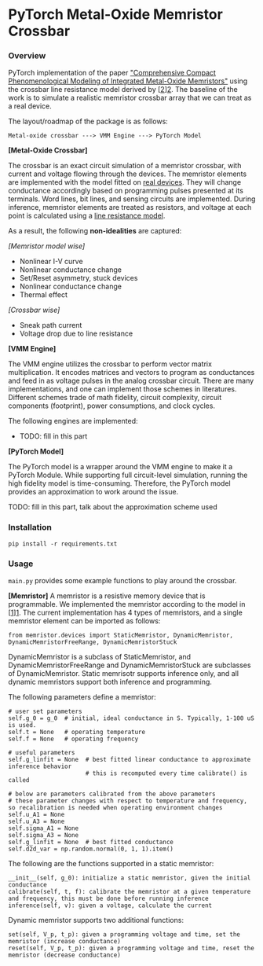 
# PyTorch Metal-Oxide Memristor Crossbar

### Overview

PyTorch implementation of the paper ["Comprehensive Compact Phenomenological Modeling of Integrated Metal-Oxide Memristors"][1] using the crossbar line resistance model derived by [[2]][2]. The baseline of the work is to simulate a realistic memristor crossbar array that we can treat as a real device.

The layout/roadmap of the package is as follows:

```
Metal-oxide crossbar ---> VMM Engine ---> PyTorch Model
```

**[Metal-Oxide Crossbar]** 

The crossbar is an exact circuit simulation of a memristor crossbar, with current and voltage flowing through the devices. 
The memristor elements are implemented with the model fitted on [real devices][1]. 
They will change conductance accordingly based on programming pulses presented at its terminals. 
Word lines, bit lines, and sensing circuits are implemented. 
During inference, memristor elements are treated as resistors, and voltage at each point is calculated using a [line resistance model][2].

As a result, the following **non-idealities** are captured:

_[Memristor model wise]_
- Nonlinear I-V curve
- Nonlinear conductance change
- Set/Reset asymmetry, stuck devices
- Nonlinear conductance change
- Thermal effect

_[Crossbar wise]_
- Sneak path current
- Voltage drop due to line resistance

**[VMM Engine]** 

The VMM engine utilizes the crossbar to perform vector matrix multiplication. 
It encodes matrices and vectors to program as conductances and feed in as voltage pulses in the analog crossbar circuit. 
There are many implementations, and one can implement those schemes in literatures. 
Different schemes trade of math fidelity, circuit complexity, circuit components (footprint), power consumptions, and clock cycles.

The following engines are implemented:

- TODO: fill in this part

**[PyTorch Model]**

The PyTorch model is a wrapper around the VMM engine to make it a PyTorch Module. 
While supporting full circuit-level simulation, running the high fidelity model is time-consuming. 
Therefore, the PyTorch model provides an approximation to work around the issue. 

TODO: fill in this part, talk about the approximation scheme used

### Installation

```
pip install -r requirements.txt
```

### Usage

`main.py` provides some example functions to play around the crossbar.

**[Memristor]**
A memristor is a resistive memory device that is programmable. 
We implemented the memristor according to the model in [[1]][1].
The current implementation has 4 types of memristors, and a single memristor element can be imported as follows:

```
from memristor.devices import StaticMemristor, DynamicMemristor, DynamicMemristorFreeRange, DynamicMemristorStuck
```

DynamicMemristor is a subclass of StaticMemristor, and DynamicMemristorFreeRange and DynamicMemristorStuck are subclasses of DynamicMemristor.
Static memrisotr supports inference only, and all dynamic memristors support both inference and programming. 

The following parameters define a memristor:

```
# user set parameters
self.g_0 = g_0  # initial, ideal conductance in S. Typically, 1-100 uS is used.
self.t = None   # operating temperature
self.f = None   # operating frequency

# useful parameters
self.g_linfit = None  # best fitted linear conductance to approximate inference behavior
                      # this is recomputed every time calibrate() is called

# below are parameters calibrated from the above parameters
# these parameter changes with respect to temperature and frequency, so recalibration is needed when operating environment changes
self.u_A1 = None
self.u_A3 = None
self.sigma_A1 = None
self.sigma_A3 = None
self.g_linfit = None  # best fitted conductance
self.d2d_var = np.random.normal(0, 1, 1).item()
```

The following are the functions supported in a static memristor:

```
__init__(self, g_0): initialize a static memristor, given the initial conductance
calibrate(self, t, f): calibrate the memristor at a given temperature and frequency, this must be done before running inference
inference(self, v): given a voltage, calculate the current
```

Dynamic memristor supports two additional functions:

```
set(self, V_p, t_p): given a programming voltage and time, set the memristor (increase conductance)
reset(self, V_p, t_p): given a programming voltage and time, reset the memristor (decrease conductance)
```




[1]: https://ieeexplore.ieee.org/abstract/document/9047174
[2]: https://ieeexplore.ieee.org/document/6473873
